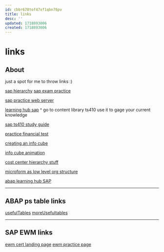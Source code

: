 ```yaml
---
id: cbbr678tof47xf1qbn76pv
title: links
desc: ''
updated: 1718893006
created: 1718893006
---
```

# links

## About

just a spot for me to throw links :)


[sap hierarchy](https://learning.sap.com/learning-journeys/outlining-the-record-to-report-process-in-sap-s-4hana/explaining-chart-of-accounts-general-ledger-company-code-controlling-area-and-their-relationship_ddd04e2c-562d-4ba5-ad2d-c8c4d394c29d)
[sap exam practice](https://learning.sap.com/certifications/sap-certified-associate-business-process-integration-with-sap-s-4hana?userlogin=true&book_certification=true)

[sap practice web server](https://practice.learning.sap.com/#/my-systems)


[learning hub sap](https://learninghub.sap.com)
^ go to content library ts410
use it to gage your current knowledge


[sap ts410 study guide](https://learning.sap.com/learning-journeys/explore-integrated-business-processes-in-sap-s-4hana-/outlining-the-motivation-for-sap-s-4hana_cc452065-3fff-4a1b-b2c0-a1cd677cb09b)

[practice financial test](https://saplearninghub.plateau.com/learning/user/deeplink.do?linkId=ITEM_DETAILS&componentID=S4F10_EN_Col20&componentTypeID=EXAM&fromSF=Y&revisionDate=1357992000000#/7B3F57F65364B1E31700F7022A14BD86)

[creating an info cube](https://www.guru99.com/what-is-an-infocube-how-to-create-one.html)


[info cube animation](https://www.youtube.com/watch?v=PiiQ4NMGONk)


[cost center hierarchy stuff](https://www.tutorialscampus.com/sap-co/cost-center-hierarchy.htm)

[microform as low level org structure](https://www.beyondmusictheory.org/microform-as-a-low-level-organizational-structure/)

[abap learning hub SAP](https://learning.sap.com/learning-journeys/acquire-core-abap-skills/introducing-the-abap-restful-application-programming-model-rap-_e86bbfde-50be-4c7b-8716-53bacc94c5a0)

---

## ABAP ps table links

[usefulTables](https://sap4tech.net/sap-ps-tables-relationship/)
[moreUsefultables](https://erp-top.com/project-system/)

---

## SAP EWM links

[ewm cert landing page](https://training.sap.com/certification/c_s4ewm_2020-sap-certified-associate---extended-warehouse-management-with-sap-s4hana-g/?)
[ewm practice page](https://saplearninghub.plateau.com/learning/user/deeplink.do?catalogAction=launchContent&componentID=EWM10e_EN_Col19&componentTypeID=E-Learning&fromSF=Y&linkId=ITEM_DETAILS&revisionDate=1357992000000#/51DC1530838531D4170097028B280BCD/onlinecontentplayer/23916869)
